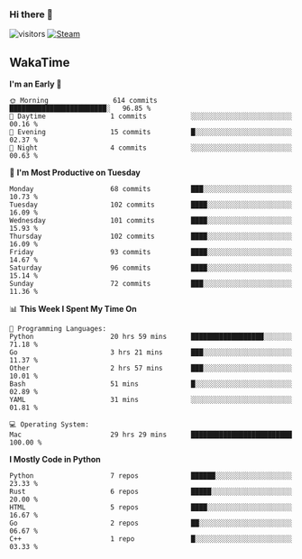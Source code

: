 ### Hi there 👋

![visitors](https://visitor-badge.glitch.me/badge?page_id=zhourunlai)
[![Steam](https://img.shields.io/badge/dynamic/json?url=https%3A%2F%2Fapi.swo.moe%2Fstats%2Fsteamgames%2F76561198285156854&query=count&color=0b1a37&label=Steam&labelColor=134375&logo=steam&suffix=+games&cacheSeconds=3600)](http://steamcommunity.com/profiles/76561198285156854)

## WakaTime
<!--START_SECTION:waka-->
**I'm an Early 🐤** 

```text
🌞 Morning                614 commits         ████████████████████████░   96.85 % 
🌆 Daytime                1 commits           ░░░░░░░░░░░░░░░░░░░░░░░░░   00.16 % 
🌃 Evening                15 commits          █░░░░░░░░░░░░░░░░░░░░░░░░   02.37 % 
🌙 Night                  4 commits           ░░░░░░░░░░░░░░░░░░░░░░░░░   00.63 % 
```
📅 **I'm Most Productive on Tuesday** 

```text
Monday                   68 commits          ███░░░░░░░░░░░░░░░░░░░░░░   10.73 % 
Tuesday                  102 commits         ████░░░░░░░░░░░░░░░░░░░░░   16.09 % 
Wednesday                101 commits         ████░░░░░░░░░░░░░░░░░░░░░   15.93 % 
Thursday                 102 commits         ████░░░░░░░░░░░░░░░░░░░░░   16.09 % 
Friday                   93 commits          ████░░░░░░░░░░░░░░░░░░░░░   14.67 % 
Saturday                 96 commits          ████░░░░░░░░░░░░░░░░░░░░░   15.14 % 
Sunday                   72 commits          ███░░░░░░░░░░░░░░░░░░░░░░   11.36 % 
```


📊 **This Week I Spent My Time On** 

```text
💬 Programming Languages: 
Python                   20 hrs 59 mins      ██████████████████░░░░░░░   71.18 % 
Go                       3 hrs 21 mins       ███░░░░░░░░░░░░░░░░░░░░░░   11.37 % 
Other                    2 hrs 57 mins       ███░░░░░░░░░░░░░░░░░░░░░░   10.01 % 
Bash                     51 mins             █░░░░░░░░░░░░░░░░░░░░░░░░   02.89 % 
YAML                     31 mins             ░░░░░░░░░░░░░░░░░░░░░░░░░   01.81 % 

💻 Operating System: 
Mac                      29 hrs 29 mins      █████████████████████████   100.00 % 
```

**I Mostly Code in Python** 

```text
Python                   7 repos             ██████░░░░░░░░░░░░░░░░░░░   23.33 % 
Rust                     6 repos             █████░░░░░░░░░░░░░░░░░░░░   20.00 % 
HTML                     5 repos             ████░░░░░░░░░░░░░░░░░░░░░   16.67 % 
Go                       2 repos             ██░░░░░░░░░░░░░░░░░░░░░░░   06.67 % 
C++                      1 repo              █░░░░░░░░░░░░░░░░░░░░░░░░   03.33 % 
```




<!--END_SECTION:waka-->
